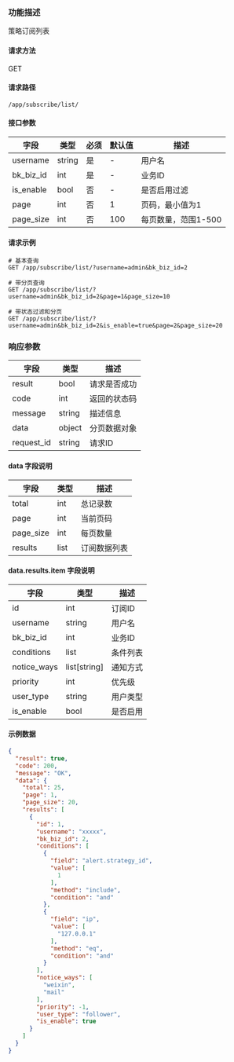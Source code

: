 ### 功能描述

策略订阅列表

#### 请求方法

GET

#### 请求路径

`/app/subscribe/list/`

#### 接口参数

| 字段        | 类型    | 必须 | 默认值 | 描述           |
|-----------|-------|----|-----|--------------|
| username  | string| 是  | -   | 用户名          |
| bk_biz_id | int   | 是  | -   | 业务ID         |
| is_enable | bool  | 否  | -   | 是否启用过滤       |
| page      | int   | 否  | 1   | 页码，最小值为1     |
| page_size | int   | 否  | 100 | 每页数量，范围1-500 |

#### 请求示例

```
# 基本查询
GET /app/subscribe/list/?username=admin&bk_biz_id=2

# 带分页查询
GET /app/subscribe/list/?username=admin&bk_biz_id=2&page=1&page_size=10

# 带状态过滤和分页
GET /app/subscribe/list/?username=admin&bk_biz_id=2&is_enable=true&page=2&page_size=20
```

### 响应参数

| 字段       | 类型   | 描述         |
|----------|------|------------|
| result   | bool | 请求是否成功     |
| code     | int  | 返回的状态码     |
| message  | string | 描述信息       |
| data     | object | 分页数据对象    |
| request_id | string | 请求ID       |

#### data 字段说明

| 字段       | 类型   | 描述         |
|----------|------|------------|
| total    | int  | 总记录数       |
| page     | int  | 当前页码       |
| page_size| int  | 每页数量       |
| results  | list | 订阅数据列表     |

#### data.results.item 字段说明

| 字段         | 类型           | 描述     |
|------------|--------------|--------|
| id         | int          | 订阅ID   |
| username   | string       | 用户名    |
| bk_biz_id  | int          | 业务ID   |
| conditions | list         | 条件列表   |
| notice_ways| list[string] | 通知方式   |
| priority   | int          | 优先级    |
| user_type  | string       | 用户类型   |
| is_enable  | bool         | 是否启用   |

#### 示例数据

```json
{
  "result": true,
  "code": 200,
  "message": "OK",
  "data": {
    "total": 25,
    "page": 1,
    "page_size": 20,
    "results": [
      {
        "id": 1,
        "username": "xxxxx",
        "bk_biz_id": 2,
        "conditions": [
          {
            "field": "alert.strategy_id",
            "value": [
              1
            ],
            "method": "include",
            "condition": "and"
          },
          {
            "field": "ip",
            "value": [
              "127.0.0.1"
            ],
            "method": "eq",
            "condition": "and"
          }
        ],
        "notice_ways": [
          "weixin",
          "mail"
        ],
        "priority": -1,
        "user_type": "follower",
        "is_enable": true
      }
    ]
  }
}
```


